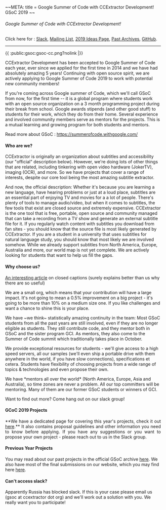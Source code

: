 \~\~META: title = Google Summer of Code with CCExtractor Development!
GSoC 2019 \~\~

###### Google Summer of Code with CCExtractor Development!

Click here for : [Slack](public:general:support), [Mailing
List](https://groups.google.com/forum/#!forum/ccextractor-dev),
[2019 Ideas
Page](https://ccextractor.org/public:gsoc:ideas_page_for_summer_of_code_2019),
[Past
Archives](https://summerofcode.withgoogle.com/archive/search/?q=CCExtractor),
[GitHub](https://github.com/CCExtractor/).

------------------------------------------------------------------------

{{ :public:gsoc:gsoc-cc.png?nolink \|}}

<text size="18px" align="justify"> CCExtractor Development has been
accepted to Google Summer of Code each year, ever since we applied for
the first time in 2014 and we have had absolutely amazing 5 years!
Continuing with open source spirit, we are actively applying to Google
Summer of Code 2019 to work with potential new community members!
</text>

<text size="18px" align="justify"> If you\'re coming across Google
summer of Code, which we\'ll call GSoC from now, for the first time \--
it is a global program where students work with an open source
organization on a 3 month programming project during their break from
school. Google awards stipends (and other good stuff) to students for
their work, which they do from their home. Several experience and
involved community members serve as mentors for the projects. This is a
mutual learning and growing program for both students and mentors.
</text>

<text size="18px" align="justify"> Read more about GSoC :
<https://summerofcode.withgoogle.com/> </text>

#### Who are we?

<text size="18px" align="justify"> CCExtractor is originally an
organization about subtitles and accessibility (our \"official\"
description below). However, we\'re doing lots of other things that are
related, including tinkering with open video hardware (JokerTV), imaging
(OCR), and more. So we have projects that cover a range of interests,
despite our core tool being the most amazing subtitle extractor. </text>

<text size="18px" align="justify"> And now, the official description:
Whether it\'s because you are learning a new language, have hearing
problems or just at a loud place, subtitles are an essential part of
enjoying TV and movies for a a lot of people. There\'s plenty of tools
to manage audio/video, but when it comes to subtitles, the few tools
that exist are closed source and extremely expensive. CCExtractor is the
one tool that is free, portable, open source and community managed that
can take a recording from a TV show and generate an external subtitle
file for it. If you regularly watch content with subtitles you download
from fan sites - you should know that the source file is most likely
generated by CCExtractor. If you are a student in a university that uses
subtitles for natural language study, you should know that most likely
we are involved somehow. While we already support subtitles from North
America, Europe, Australia and more, our world map is not yet complete.
We are actively looking for students that want to help us fill the gaps.
</text>

#### Why choose us?

<text size="18px" align="justify">[An interesting
article](https://medium.com/s/the-upgrade/why-gen-z-loves-closed-captioning-ec4e44b8d02f)
on closed captions (surely explains better than us why there are so
useful) </text>

<text size="18px" align="justify"> We are a small org, which means that
your contribution will have a large impact. It\'s not going to mean a
0.5% improvement on a big project - it\'s going to be more than 10% on a
medium size one. If you like challenges and want a chance to shine this
is your place. </text>

<text size="18px" align="justify"> We have \~we think\~ statistically
amazing continuity in the team: Most GSoC students from all the past
years are still involved, even if they are no longer eligible as
students. They still contribute code, and they mentor both in GSoC and
the sister program GCI. As mentors, they also come to the Summer of Code
summit which traditionally takes place in October. </text>

<text size="18px" align="justify"> We provide exceptional resources for
students - we\'ll give access to a high speed servers, all our samples
(we\'ll even ship a portable drive with them anywhere in the world, if
you have slow connections), specifications et cetera. Students have
flexibility of choosing projects from a wide range of topics &
technologies and even propose their own. </text>

<text size="18px" align="justify"> We have \*mentors all over the
world\* (North America, Europe, Asia and Australia), so time zones are
never a problem. All our top committers will be mentoring. Many of them
are our former GSoC students or winners of GCI. </text>

<text size="18px" align="justify"> Want to find out more? Come hang out
on our slack group! </text>

#### GCoC 2019 Projects

<text size="18px" align="justify">

 **We have a dedicated page for covering this year\'s projects,
        check it out
        [here](public:gsoc:ideas_page_for_summer_of_code_2019).\*\*
        It also contains proposal guidelines and other information you
        need to know before applying. If you have any suggestions or you
        want to propose your own project - please reach out to us in the
        Slack group.

</text>

#### Previous Year Projects

<text size="18px" align="justify"> You may read about our past projects
in the official GSoC archive
[here](https://summerofcode.withgoogle.com/archive/search/?q=CCExtractor).
We also have most of the final submissions on our website, which you may
find here
[here](https://ccextractor.org/#gsoc_students_project_report).
</text>

#### Can\'t access slack?

<text size="18px" align="justify"> Apparently Russia has blocked slack.
If this is your case please email us (gsoc at ccextractor dot org) and
we\'ll work out a solution with you. We really want you to participate!
</text>
